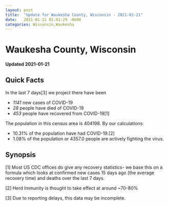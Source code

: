 ```yaml
---
layout: post
title:  "Update for Waukesha County, Wisconsin - 2021-01-21"
date:   2021-01-21 01:01:29 -0600
categories: Wisconsin,Waukesha
---
```


# Waukesha County, Wisconsin
#### Updated 2021-01-21

## Quick Facts

In the last 7 days[3] we project there have been
- *1141* new cases of COVID-19
- *28* people have died of COVID-19
- *453* people have recovered from COVID-19[1]

The population in this census area is 404198. By our calculations:
- 10.31% of the population have had COVID-19.[2]
- 1.08% of the population or 4357.0 people are actively fighting the virus.

## Synopsis




[1] Most US CDC offices do give any recovery statistics- we base this on a formula which looks at confirmed new cases
15 days ago (the average recovery time) and deaths over the last 7 days.

[2] Herd Immunity is thought to take effect at around ~70-80%

[3] Due to reporting delays, this data may be incomplete.
 
    